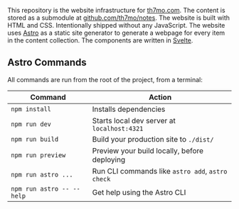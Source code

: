 This repository is the website infrastructure for [th7mo.com](https://th7mo.com).
The content is stored as a submodule at
[github.com/th7mo/notes](https://github.com/th7mo/notes). The website is built
with HTML and CSS. Intentionally shipped without any JavaScript. The website
uses [Astro](https://astro.build/) as a static site generator to generate a
webpage for every item in the content collection. The components are written
in [Svelte](https://svelte.dev/).

## Astro Commands

All commands are run from the root of the project, from a terminal:

| Command                             | Action                                           |
|-------------------------------------|--------------------------------------------------|
| `npm install`                       | Installs dependencies                            |
| `npm run dev`                       | Starts local dev server at `localhost:4321`      |
| `npm run build`                     | Build your production site to `./dist/`          |
| `npm run preview`                   | Preview your build locally, before deploying     |
| `npm run astro ...`                 | Run CLI commands like `astro add`, `astro check` |
| `npm run astro -- --help`           | Get help using the Astro CLI                     |
